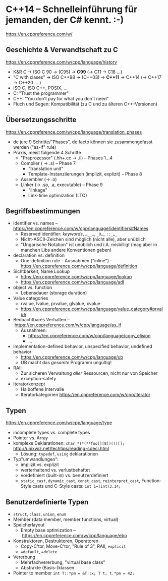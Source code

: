 # C++14 – Schnelleinführung für jemanden, der C# kennt. :-)

https://en.cppreference.com/w/

## Geschichte & Verwandtschaft zu C
https://en.cppreference.com/w/cpp/language/history
* K&R C → ISO C 90 → (C95) → **C99** (→ C11 → C18 …) 
* "C with clases" → ISO C++98 → (C++03) → **C++11** → C++14 (→ C++17 → C++20 … )
* ISO C, ISO C++, POSIX, …
* C: "Trust the programmer"
* C++: "You don't pay for what you don't need"
* Fluch und Segen: Kompatibilität (zu C und zu älteren C++-Versionen)

##  Übersetzungsschritte
https://en.cppreference.com/w/cpp/language/translation_phases
* de jure 9 Schritte/"Phases", de facto können sie zusammengefasst werden ("as-if" rule)
* Praxis, meist folgende 4 Schritte
  * "Präprozessor" (.hh+.cc → .ii) – Phases 1…4
  * Compiler ( → .s) – Phase 7
    * "translation unit"
    * Template-Instanziierungen (implizit, explizit) – Phase 8
  * Assembler (→ .o)
  * Linker (→ .so, .a, executable) – Phase 9
    * "linkage"
    * Link-time optimization (LTO)

## Begriffsbestimmungen
* identifier vs. names  – https://en.cppreference.com/w/cpp/language/identifiers#Names
  * Reserved identifier: _keywords_, `…__…`, `_X…`, `::_…_`
  * Nicht-ASCII-Zeichen sind möglich (nicht alle), aber unüblich
  * "Ungarische Notation" ist unüblich und i.A. misbilligt (mag aber in manchen Libs andere Konventionen geben)
* declaration vs. definition
  * One-definition rule – Ausnahmen ("inline") – https://en.cppreference.com/w/cpp/language/definition
* Sichtbarkeit, Name Lookup
  * https://en.cppreference.com/w/cpp/language/lookup
  * https://en.cppreference.com/w/cpp/language/adl
* object vs. function
  * Lebensdauer (storage duration)
* Value categories
  * rvalue, lvalue, prvalue, glvalue, xvalue
  * https://en.cppreference.com/w/cpp/language/value_category#prvalue
* Beobachtbares Verhalten – https://en.cppreference.com/w/cpp/language/as_if
  * Ausnahmen:
    * https://en.cppreference.com/w/cpp/language/copy_elision
    * …
* Implementation-defined behavior, unspecified behavior, undefined behavior
  * https://en.cppreference.com/w/cpp/language/ub
  * UB macht das _gesamte_ Programm ungültig!
* RAII
  * Zur sicheren Verwaltung _aller_ Ressourcen, nicht nur von Speicher
  * exception-safety
* Iteratorkonzept
  * Halboffene Intervalle
  * Iteratorkategorien https://en.cppreference.com/w/cpp/iterator

## Typen
https://en.cppreference.com/w/cpp/language/type

* incomplete types vs. complete types
* Pointer vs. Array
* komplexe Deklarationen: `char *(*(**foo[][8])())[];`  http://unixwiz.net/techtips/reading-cdecl.html
  * Lösung: `typedef`, `using` deklarationen
* Typ"umwandlungen":
  * implizit vs. explizit
  * werterhaltend vs. verlustbehaftet
  * vordefiniert (built-in) vs. benutzerdefiniert
  * `static_cast`, `dynamic_cast`, `const_cast`, `reinterpret_cast`, Function-Style casts und C-Style casts:  `int i=(int)3.14;`

## Benutzerdefinierte Typen
  * `struct`, `class`, `union`, `enum`
  * Member (data member, member functions, virtual)
  * Speicherlayout
    * Empty base optimization – https://en.cppreference.com/w/cpp/language/ebo
  * Konstruktoren, Destruktoren, Operatoren
    * Copy-C'tor, Move-C'tor, "Rule of 3", RAII, `explicit`
    * `=default`, `=delete`
  * Vererbung
    * Mehrfachvererbung, "virtual base class"
    * Abstrakte (Basis-)klassen
  * Pointer to member
    `int T::*pm = &T::x; T t; t.*pm = 42;`
